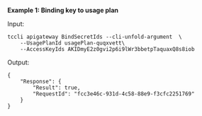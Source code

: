 **Example 1: Binding key to usage plan**



Input: 

```
tccli apigateway BindSecretIds --cli-unfold-argument  \
    --UsagePlanId usagePlan-quqxvett\
    --AccessKeyIds AKIDmyE2z0gvi2p6i9lWr3bbetpTaquaxQ8s8iob
```

Output: 
```
{
    "Response": {
        "Result": true,
        "RequestId": "fcc3e46c-931d-4c58-88e9-f3cfc2251769"
    }
}
```


